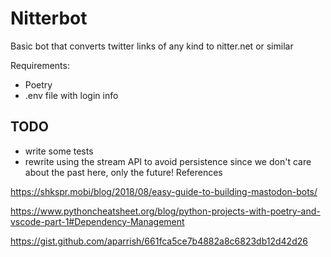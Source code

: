 # Nitterbot
Basic bot that converts twitter links of any kind to nitter.net or similar

Requirements:
* Poetry
* .env file with login info 


## TODO
 *  write some tests
 * rewrite using the stream API to avoid persistence since we don't care about the past here, only the future!
References

https://shkspr.mobi/blog/2018/08/easy-guide-to-building-mastodon-bots/

https://www.pythoncheatsheet.org/blog/python-projects-with-poetry-and-vscode-part-1#Dependency-Management

https://gist.github.com/aparrish/661fca5ce7b4882a8c6823db12d42d26
